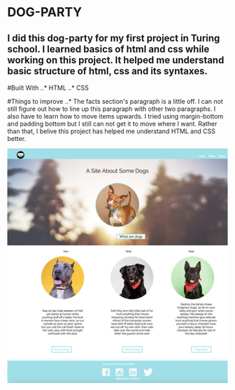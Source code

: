 # DOG-PARTY 

## I did this dog-party for my first project in Turing school. I learned basics of html and css while working on this project. It helped me understand basic structure of html, css and its syntaxes. 

#Built With
..* HTML 
..* CSS

#Things to improve 
..* The facts section's paragraph is a little off. I can not still figure out how to line up this paragraph with other two paragraphs. I also have to learn how to move items upwards. I tried using margin-bottom and padding bottom but I still can not get it to move where I want. Rather than that, I belive this project has helped me understand HTML and CSS better. 


![](main-banner.png )
![](sub-banner.png)
![](footer.png)

